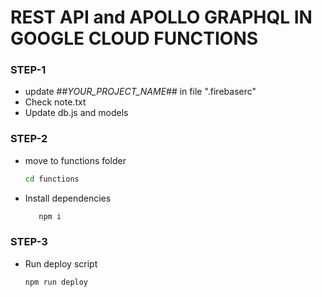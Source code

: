# REST API and APOLLO GRAPHQL IN GOOGLE CLOUD FUNCTIONS

### STEP-1

- update ##_YOUR_PROJECT_NAME_## in file ".firebaserc"
- Check note.txt
- Update db.js and models

### STEP-2

- move to functions folder
  ```sh
  cd functions
  ```
- Install dependencies
  ```sh
     npm i
  ```

### STEP-3

- Run deploy script
  ```sh
  npm run deploy
  ```
